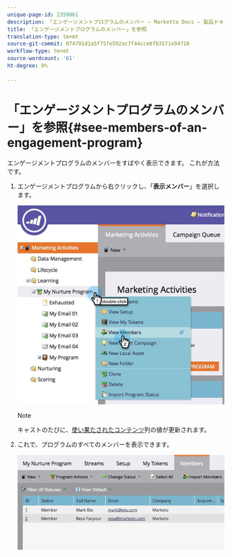 ```yaml
---
unique-page-id: 2359861
description: 「エンゲージメントプログラムのメンバー — Marketto Docs — 製品ドキュメント」を参照してください。
title: 「エンゲージメントプログラムのメンバー」を参照
translation-type: tm+mt
source-git-commit: 074701d1a5f75fe592ac7f44cce6fb3571e94710
workflow-type: tm+mt
source-wordcount: '61'
ht-degree: 0%

---
```



# 「エンゲージメントプログラムのメンバー」を参照{#see-members-of-an-engagement-program}

エンゲージメントプログラムのメンバーをすばやく表示できます。 これが方法です。

1. エンゲージメントプログラムから右クリックし、「**表示メンバー**」を選択します。

   ![](assets/membersofengagement.jpg)

   >[!NOTE]
   >
   >キャストのたびに、[使い果たされたコンテンツ](/help/marketo/product-docs/email-marketing/drip-nurturing/creating-an-engagement-program/understanding-engagement-programs.md)列の値が更新されます。

1. これで、プログラムのすべてのメンバーを表示できます。

   ![](assets/image2014-9-15-17-3a17-3a26.png)
